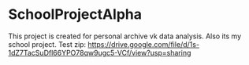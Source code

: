 # SchoolProjectAlpha
This project is created for personal archive vk data analysis. Also its my school project.
Test zip: https://drive.google.com/file/d/1s-1dZ7TacSuDfl66YPO78qw9ugc5-VCf/view?usp=sharing
